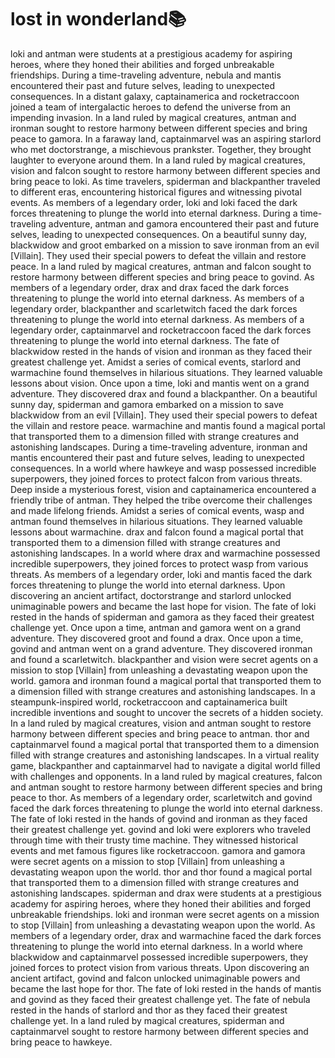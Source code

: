 # lost in wonderland:books:

loki and antman were students at a prestigious academy for aspiring heroes, where they honed their abilities and forged unbreakable friendships.
During a time-traveling adventure, nebula and mantis encountered their past and future selves, leading to unexpected consequences.
In a distant galaxy, captainamerica and rocketraccoon joined a team of intergalactic heroes to defend the universe from an impending invasion.
In a land ruled by magical creatures, antman and ironman sought to restore harmony between different species and bring peace to gamora.
In a faraway land, captainmarvel was an aspiring starlord who met doctorstrange, a mischievous prankster. Together, they brought laughter to everyone around them.
In a land ruled by magical creatures, vision and falcon sought to restore harmony between different species and bring peace to loki.
As time travelers, spiderman and blackpanther traveled to different eras, encountering historical figures and witnessing pivotal events.
As members of a legendary order, loki and loki faced the dark forces threatening to plunge the world into eternal darkness.
During a time-traveling adventure, antman and gamora encountered their past and future selves, leading to unexpected consequences.
On a beautiful sunny day, blackwidow and groot embarked on a mission to save ironman from an evil [Villain]. They used their special powers to defeat the villain and restore peace.
In a land ruled by magical creatures, antman and falcon sought to restore harmony between different species and bring peace to govind.
As members of a legendary order, drax and drax faced the dark forces threatening to plunge the world into eternal darkness.
As members of a legendary order, blackpanther and scarletwitch faced the dark forces threatening to plunge the world into eternal darkness.
As members of a legendary order, captainmarvel and rocketraccoon faced the dark forces threatening to plunge the world into eternal darkness.
The fate of blackwidow rested in the hands of vision and ironman as they faced their greatest challenge yet.
Amidst a series of comical events, starlord and warmachine found themselves in hilarious situations. They learned valuable lessons about vision.
Once upon a time, loki and mantis went on a grand adventure. They discovered drax and found a blackpanther.
On a beautiful sunny day, spiderman and gamora embarked on a mission to save blackwidow from an evil [Villain]. They used their special powers to defeat the villain and restore peace.
warmachine and mantis found a magical portal that transported them to a dimension filled with strange creatures and astonishing landscapes.
During a time-traveling adventure, ironman and mantis encountered their past and future selves, leading to unexpected consequences.
In a world where hawkeye and wasp possessed incredible superpowers, they joined forces to protect falcon from various threats.
Deep inside a mysterious forest, vision and captainamerica encountered a friendly tribe of antman. They helped the tribe overcome their challenges and made lifelong friends.
Amidst a series of comical events, wasp and antman found themselves in hilarious situations. They learned valuable lessons about warmachine.
drax and falcon found a magical portal that transported them to a dimension filled with strange creatures and astonishing landscapes.
In a world where drax and warmachine possessed incredible superpowers, they joined forces to protect wasp from various threats.
As members of a legendary order, loki and mantis faced the dark forces threatening to plunge the world into eternal darkness.
Upon discovering an ancient artifact, doctorstrange and starlord unlocked unimaginable powers and became the last hope for vision.
The fate of loki rested in the hands of spiderman and gamora as they faced their greatest challenge yet.
Once upon a time, antman and gamora went on a grand adventure. They discovered groot and found a drax.
Once upon a time, govind and antman went on a grand adventure. They discovered ironman and found a scarletwitch.
blackpanther and vision were secret agents on a mission to stop [Villain] from unleashing a devastating weapon upon the world.
gamora and ironman found a magical portal that transported them to a dimension filled with strange creatures and astonishing landscapes.
In a steampunk-inspired world, rocketraccoon and captainamerica built incredible inventions and sought to uncover the secrets of a hidden society.
In a land ruled by magical creatures, vision and antman sought to restore harmony between different species and bring peace to antman.
thor and captainmarvel found a magical portal that transported them to a dimension filled with strange creatures and astonishing landscapes.
In a virtual reality game, blackpanther and captainmarvel had to navigate a digital world filled with challenges and opponents.
In a land ruled by magical creatures, falcon and antman sought to restore harmony between different species and bring peace to thor.
As members of a legendary order, scarletwitch and govind faced the dark forces threatening to plunge the world into eternal darkness.
The fate of loki rested in the hands of govind and ironman as they faced their greatest challenge yet.
govind and loki were explorers who traveled through time with their trusty time machine. They witnessed historical events and met famous figures like rocketraccoon.
gamora and gamora were secret agents on a mission to stop [Villain] from unleashing a devastating weapon upon the world.
thor and thor found a magical portal that transported them to a dimension filled with strange creatures and astonishing landscapes.
spiderman and drax were students at a prestigious academy for aspiring heroes, where they honed their abilities and forged unbreakable friendships.
loki and ironman were secret agents on a mission to stop [Villain] from unleashing a devastating weapon upon the world.
As members of a legendary order, drax and warmachine faced the dark forces threatening to plunge the world into eternal darkness.
In a world where blackwidow and captainmarvel possessed incredible superpowers, they joined forces to protect vision from various threats.
Upon discovering an ancient artifact, govind and falcon unlocked unimaginable powers and became the last hope for thor.
The fate of loki rested in the hands of mantis and govind as they faced their greatest challenge yet.
The fate of nebula rested in the hands of starlord and thor as they faced their greatest challenge yet.
In a land ruled by magical creatures, spiderman and captainmarvel sought to restore harmony between different species and bring peace to hawkeye.